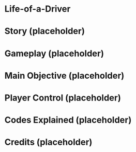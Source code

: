 # Life-of-a-Driver

# Story (placeholder)
# Gameplay (placeholder)
# Main Objective (placeholder) 
# Player Control (placeholder)
# Codes Explained (placeholder)
# Credits (placeholder)
